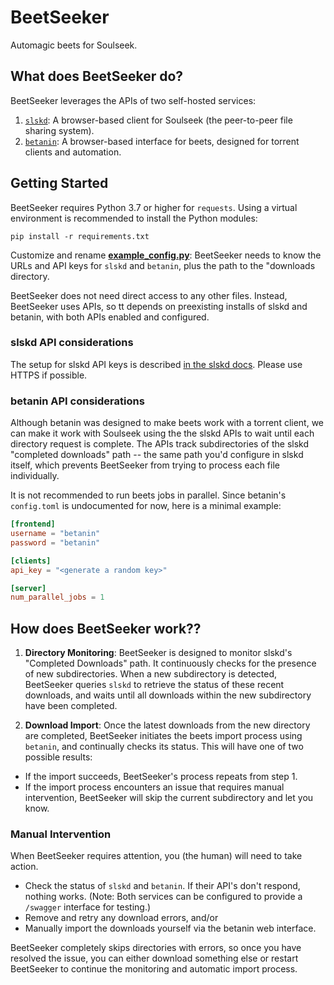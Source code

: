 # BeetSeeker

Automagic beets for Soulseek.

## What does BeetSeeker do?

BeetSeeker leverages the APIs of two self-hosted services:

1. [`slskd`](https://github.com/slskd/slskd): A browser-based client for Soulseek (the peer-to-peer file sharing system).
2. [`betanin`](https://github.com/sentriz/betanin): A browser-based interface for beets, designed for torrent clients and automation.

## Getting Started

BeetSeeker requires Python 3.7 or higher for `requests`. Using a virtual environment is recommended to install the Python modules:

``` 
pip install -r requirements.txt
```

Customize and rename **[example_config.py](./example_config.py)**: BeetSeeker needs to know the URLs and API keys for `slskd` and `betanin`, plus the path to the "downloads directory. 

BeetSeeker does not need direct access to any other files. Instead, BeetSeeker uses APIs, so tt depends on preexisting installs of slskd and betanin, with both APIs enabled and configured. 


### slskd API considerations

The setup for slskd API keys is described [in the slskd docs](https://github.com/slskd/slskd/blob/master/docs/config.md#authentication). Please use HTTPS if possible.

### betanin API considerations

Although betanin was designed to make beets work with a torrent client, we can make it work with Soulseek using the the slskd APIs to wait until each directory request is complete. The APIs track subdirectories of the slskd "completed downloads" path -- the same path you'd configure in slskd itself, which prevents BeetSeeker from trying to process each file individually.

It is not recommended to run beets jobs in parallel. Since betanin's `config.toml` is undocumented for now, here is a minimal example:

```toml
[frontend]
username = "betanin"
password = "betanin"

[clients]
api_key = "<generate a random key>"

[server]
num_parallel_jobs = 1
```

## How does BeetSeeker work??

1. **Directory Monitoring**: BeetSeeker is designed to monitor slskd's "Completed Downloads" path. It continuously checks for the presence of new subdirectories. When a new subdirectory is detected, BeetSeeker queries `slskd` to retrieve the status of these recent downloads, and waits until all downloads within the new subdirectory have been completed.

2. **Download Import**: Once the latest downloads from the new directory are completed, BeetSeeker initiates the beets import process using `betanin`, and continually checks its status. This will have one of two possible results:

  - If the import succeeds, BeetSeeker's process repeats from step 1.
  - If the import process encounters an issue that requires manual intervention, BeetSeeker will skip the current subdirectory and let you know.

### Manual Intervention

When BeetSeeker requires attention, you (the human) will need to take action. 

  - Check the status of `slskd` and `betanin`. If their API's don't respond, nothing works. (Note: Both services can be configured to provide a `/swagger` interface for testing.)
  - Remove and retry any download errors, and/or
  - Manually import the downloads yourself via the betanin web interface.

BeetSeeker completely skips directories with errors, so once you have resolved the issue, you can either download something else or restart BeetSeeker to continue the monitoring and automatic import process.